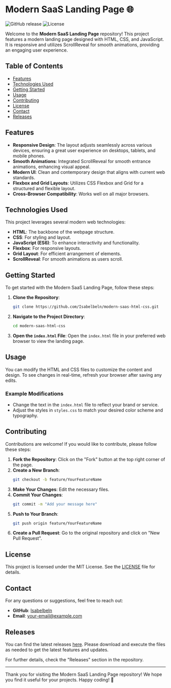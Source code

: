# Modern SaaS Landing Page 🌐

![GitHub release](https://img.shields.io/badge/Release-v1.0.0-brightgreen) ![License](https://img.shields.io/badge/License-MIT-blue)

Welcome to the **Modern SaaS Landing Page** repository! This project features a modern landing page designed with HTML, CSS, and JavaScript. It is responsive and utilizes ScrollReveal for smooth animations, providing an engaging user experience.

## Table of Contents

- [Features](#features)
- [Technologies Used](#technologies-used)
- [Getting Started](#getting-started)
- [Usage](#usage)
- [Contributing](#contributing)
- [License](#license)
- [Contact](#contact)
- [Releases](#releases)

## Features

- **Responsive Design**: The layout adjusts seamlessly across various devices, ensuring a great user experience on desktops, tablets, and mobile phones.
- **Smooth Animations**: Integrated ScrollReveal for smooth entrance animations, enhancing visual appeal.
- **Modern UI**: Clean and contemporary design that aligns with current web standards.
- **Flexbox and Grid Layouts**: Utilizes CSS Flexbox and Grid for a structured and flexible layout.
- **Cross-Browser Compatibility**: Works well on all major browsers.

## Technologies Used

This project leverages several modern web technologies:

- **HTML**: The backbone of the webpage structure.
- **CSS**: For styling and layout.
- **JavaScript (ES6)**: To enhance interactivity and functionality.
- **Flexbox**: For responsive layouts.
- **Grid Layout**: For efficient arrangement of elements.
- **ScrollReveal**: For smooth animations as users scroll.

## Getting Started

To get started with the Modern SaaS Landing Page, follow these steps:

1. **Clone the Repository**:
   ```bash
   git clone https://github.com/Isabelbeln/modern-saas-html-css.git
   ```
   
2. **Navigate to the Project Directory**:
   ```bash
   cd modern-saas-html-css
   ```

3. **Open the `index.html` File**:
   Open the `index.html` file in your preferred web browser to view the landing page.

## Usage

You can modify the HTML and CSS files to customize the content and design. To see changes in real-time, refresh your browser after saving any edits.

### Example Modifications

- Change the text in the `index.html` file to reflect your brand or service.
- Adjust the styles in `styles.css` to match your desired color scheme and typography.

## Contributing

Contributions are welcome! If you would like to contribute, please follow these steps:

1. **Fork the Repository**: Click on the "Fork" button at the top right corner of the page.
2. **Create a New Branch**: 
   ```bash
   git checkout -b feature/YourFeatureName
   ```
3. **Make Your Changes**: Edit the necessary files.
4. **Commit Your Changes**: 
   ```bash
   git commit -m "Add your message here"
   ```
5. **Push to Your Branch**: 
   ```bash
   git push origin feature/YourFeatureName
   ```
6. **Create a Pull Request**: Go to the original repository and click on "New Pull Request".

## License

This project is licensed under the MIT License. See the [LICENSE](LICENSE) file for details.

## Contact

For any questions or suggestions, feel free to reach out:

- **GitHub**: [Isabelbeln](https://github.com/Isabelbeln)
- **Email**: your-email@example.com

## Releases

You can find the latest releases [here](https://github.com/Isabelbeln/modern-saas-html-css/releases). Please download and execute the files as needed to get the latest features and updates.

For further details, check the "Releases" section in the repository.

---

Thank you for visiting the Modern SaaS Landing Page repository! We hope you find it useful for your projects. Happy coding! 🎉